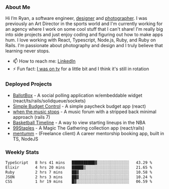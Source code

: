 ### About Me
Hi I’m Ryan, a software engineer, [designer](https://www.denvermullets.com/video) and [photographer](https://www.denvermullets.com/). I was previously an Art Director in the sports world and I'm currently working for an agency where I work on some cool stuff that I can't share! I'm really big into side projects and just enjoy coding and figuring out how to make apps hum. I love working with React, Typescript, Node.js, Ruby, and Ruby on Rails. I'm passionate about photography and design and I truly believe that learning never stops.

- 📫 How to reach me: [LinkedIn](https://www.linkedin.com/in/ryanvaznis)
- ⚡ Fun fact: [I was on tv](https://vimeo.com/381425882) for a little bit and I think it's still in rotation

### Deployed Projects
- [BallotBox](https://voteballotbox.com/) - A social polling application w/embeddable widget (react/ts/rails/solidqueue/sockets)
- [Simple Budget Control](https://simplebudgetcontrol.com/) - A simple paycheck budget app (react)
- [when the music stops](https://whenthemusicstops.net) - A music forum with a stripped back minimal approach (rails 7)
- [Basketball Timeline](https://basketball-timeline.com/?team=PHO&year=2023) - A way to view starting lineups in the NBA
- [99Staples](https://www.99staples.com/collections/denvermullets/9) - A Magic The Gathering collection app (react/rails)
- [mentumm](https://portal.mentumm.com/) - (Freelance client) A career mentorship booking app, built in TS, NodeJS

### Weekly Stats
<!--START_SECTION:waka-->

```txt
TypeScript   8 hrs 41 mins   ██████████▓░░░░░░░░░░░░░░   43.29 %
Elixir       4 hrs 20 mins   █████▒░░░░░░░░░░░░░░░░░░░   21.65 %
Ruby         2 hrs 7 mins    ██▓░░░░░░░░░░░░░░░░░░░░░░   10.58 %
JSON         2 hrs 3 mins    ██▓░░░░░░░░░░░░░░░░░░░░░░   10.24 %
CSS          1 hr 19 mins    █▓░░░░░░░░░░░░░░░░░░░░░░░   06.59 %
```

<!--END_SECTION:waka-->
